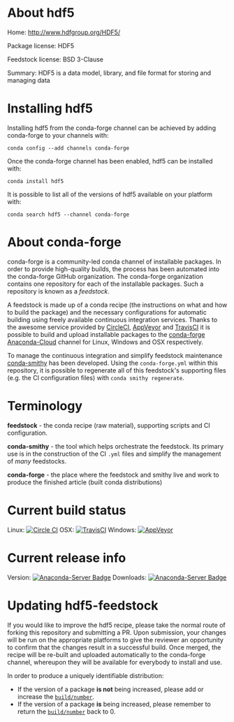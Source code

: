 About hdf5
==========

Home: http://www.hdfgroup.org/HDF5/

Package license: HDF5

Feedstock license: BSD 3-Clause

Summary: HDF5 is a data model, library, and file format for storing and managing data



Installing hdf5
===============

Installing hdf5 from the conda-forge channel can be achieved by adding conda-forge to your channels with:

```
conda config --add channels conda-forge
```

Once the conda-forge channel has been enabled, hdf5 can be installed with:

```
conda install hdf5
```

It is possible to list all of the versions of hdf5 available on your platform with:

```
conda search hdf5 --channel conda-forge
```


About conda-forge
=================

conda-forge is a community-led conda channel of installable packages.
In order to provide high-quality builds, the process has been automated into the
conda-forge GitHub organization. The conda-forge organization contains one repository 
for each of the installable packages. Such a repository is known as a *feedstock*.

A feedstock is made up of a conda recipe (the instructions on what and how to build
the package) and the necessary configurations for automatic building using freely
available continuous integration services. Thanks to the awesome service provided by
[CircleCI](https://circleci.com/), [AppVeyor](http://www.appveyor.com/)
and [TravisCI](https://travis-ci.org/) it is possible to build and upload installable
packages to the [conda-forge](https://anaconda.org/conda-forge)
[Anaconda-Cloud](http://docs.anaconda.org/) channel for Linux, Windows and OSX respectively.

To manage the continuous integration and simplify feedstock maintenance
[conda-smithy](http://github.com/conda-forge/conda-smithy) has been developed.
Using the ``conda-forge.yml`` within this repository, it is possible to regenerate all of
this feedstock's supporting files (e.g. the CI configuration files) with ``conda smithy regenerate``.


Terminology
===========

**feedstock** - the conda recipe (raw material), supporting scripts and CI configuration.

**conda-smithy** - the tool which helps orchestrate the feedstock.
                   Its primary use is in the construction of the CI ``.yml`` files
                   and simplify the management of *many* feedstocks.

**conda-forge** - the place where the feedstock and smithy live and work to
                  produce the finished article (built conda distributions)

Current build status
====================
Linux: [![Circle CI](https://circleci.com/gh/conda-forge/hdf5-feedstock.svg?style=svg)](https://circleci.com/gh/conda-forge/hdf5-feedstock)
OSX: [![TravisCI](https://travis-ci.org/conda-forge/hdf5-feedstock.svg?branch=master)](https://travis-ci.org/conda-forge/hdf5-feedstock) 
Windows: [![AppVeyor](https://ci.appveyor.com/api/projects/status/github/conda-forge/hdf5-feedstock?svg=True)](https://ci.appveyor.com/project/conda-forge/hdf5-feedstock/branch/master)

Current release info
====================
Version: [![Anaconda-Server Badge](https://anaconda.org/conda-forge/hdf5/badges/version.svg)](https://anaconda.org/conda-forge/hdf5)
Downloads: [![Anaconda-Server Badge](https://anaconda.org/conda-forge/hdf5/badges/downloads.svg)](https://anaconda.org/conda-forge/hdf5)


Updating hdf5-feedstock
=======================

If you would like to improve the hdf5 recipe, please take the normal
route of forking this repository and submitting a PR. Upon submission, your changes will
be run on the appropriate platforms to give the reviewer an opportunity to confirm that the
changes result in a successful build. Once merged, the recipe will be re-built and uploaded
automatically to the conda-forge channel, whereupon they will be available for everybody to
install and use.

In order to produce a uniquely identifiable distribution:
 * If the version of a package **is not** being increased, please add or increase
   the [``build/number``](http://conda.pydata.org/docs/building/meta-yaml.html#build-number-and-string). 
 * If the version of a package **is** being increased, please remember to return
   the [``build/number``](http://conda.pydata.org/docs/building/meta-yaml.html#build-number-and-string)
   back to 0.
